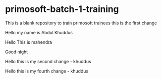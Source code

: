 # primosoft-batch-1-training
This is a blank repository to train primosoft trainees
 this is the first change 

 Hello my name is Abdul Khuddus

Hello This is mahendra

Good night

 Hello this is my second change - khuddus
 
 Hello this is my fourth change - khuddus


